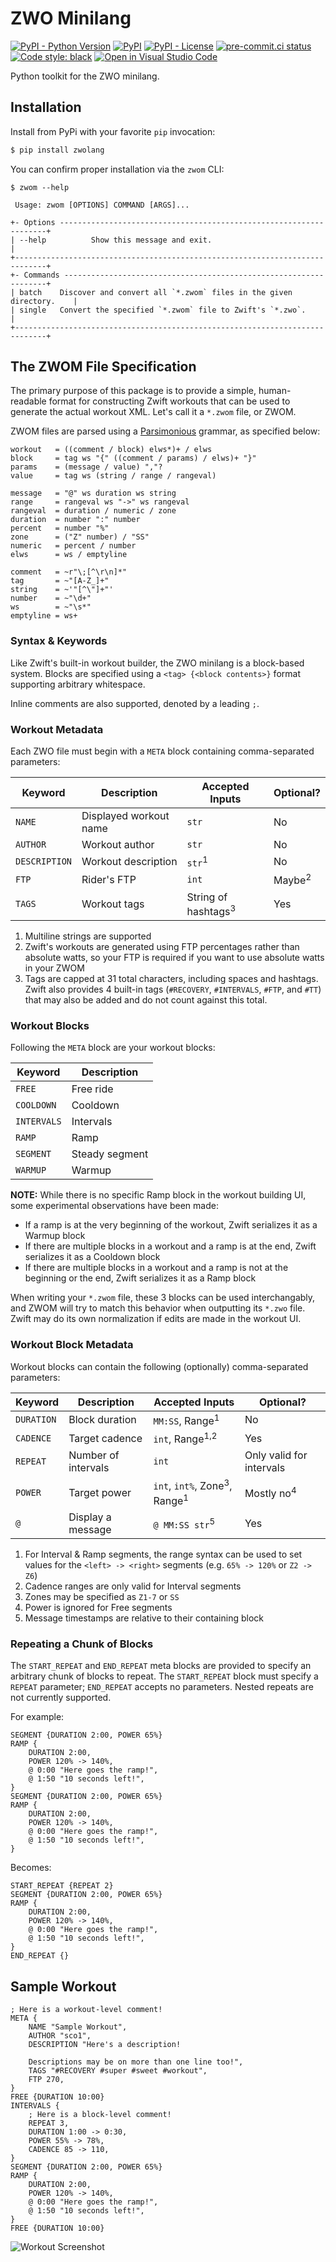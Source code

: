 # ZWO Minilang
[![PyPI - Python Version](https://img.shields.io/pypi/pyversions/zwolang)](https://pypi.org/project/zwolang/)
[![PyPI](https://img.shields.io/pypi/v/zwolang)](https://pypi.org/project/zwolang/)
[![PyPI - License](https://img.shields.io/pypi/l/zwolang?color=magenta)](https://github.com/sco1/zwom/blob/master/LICENSE)
[![pre-commit.ci status](https://results.pre-commit.ci/badge/github/sco1/zwom/main.svg)](https://results.pre-commit.ci/latest/github/sco1/zwom/main)
[![Code style: black](https://img.shields.io/badge/code%20style-black-black)](https://github.com/psf/black)
[![Open in Visual Studio Code](https://img.shields.io/badge/Open%20in-VSCode.dev-blue)](https://vscode.dev/github.com/sco1/zwom)

Python toolkit for the ZWO minilang.

## Installation
Install from PyPi with your favorite `pip` invocation:

```bash
$ pip install zwolang
```

You can confirm proper installation via the `zwom` CLI:
<!-- [[[cog
import cog
from subprocess import PIPE, run
out = run(["zwom", "--help"], stdout=PIPE, encoding="ascii")
cog.out(
    f"```\n$ zwom --help\n{out.stdout.rstrip()}\n```"
)
]]] -->
```
$ zwom --help
                                                                               
 Usage: zwom [OPTIONS] COMMAND [ARGS]...                                       
                                                                               
+- Options -------------------------------------------------------------------+
| --help          Show this message and exit.                                 |
+-----------------------------------------------------------------------------+
+- Commands ------------------------------------------------------------------+
| batch    Discover and convert all `*.zwom` files in the given directory.    |
| single   Convert the specified `*.zwom` file to Zwift's `*.zwo`.            |
+-----------------------------------------------------------------------------+
```
<!-- [[[end]]] -->

## The ZWOM File Specification
The primary purpose of this package is to provide a simple, human-readable format for constructing Zwift workouts that can be used to generate the actual workout XML. Let's call it a `*.zwom` file, or ZWOM.

ZWOM files are parsed using a [Parsimonious](https://github.com/erikrose/parsimonious) grammar, as specified below:
<!-- [[[cog
from textwrap import dedent
import cog
from zwo.parser import RAW_GRAMMAR
cog.out(
    f"```{dedent(RAW_GRAMMAR)}```"
)
]]] -->
```
workout   = ((comment / block) elws*)+ / elws
block     = tag ws "{" ((comment / params) / elws)+ "}"
params    = (message / value) ","?
value     = tag ws (string / range / rangeval)

message   = "@" ws duration ws string
range     = rangeval ws "->" ws rangeval
rangeval  = duration / numeric / zone
duration  = number ":" number
percent   = number "%"
zone      = ("Z" number) / "SS"
numeric   = percent / number
elws      = ws / emptyline

comment   = ~r"\;[^\r\n]*"
tag       = ~"[A-Z_]+"
string    = ~'"[^\"]+"'
number    = ~"\d+"
ws        = ~"\s*"
emptyline = ws+
```
<!-- [[[end]]] -->

### Syntax & Keywords
Like Zwift's built-in workout builder, the ZWO minilang is a block-based system. Blocks are specified using a `<tag> {<block contents>}` format supporting arbitrary whitespace.

Inline comments are also supported, denoted by a leading `;`.

### Workout Metadata
Each ZWO file must begin with a `META` block containing comma-separated parameters:

| Keyword       | Description             | Accepted Inputs                | Optional?         |
|---------------|-------------------------|--------------------------------|-------------------|
| `NAME`        | Displayed workout name  | `str`                          | No                |
| `AUTHOR`      | Workout author          | `str`                          | No                |
| `DESCRIPTION` | Workout description     | `str`<sup>1</sup>              | No                |
| `FTP`         | Rider's FTP             | `int`                          | Maybe<sup>2</sup> |
| `TAGS`        | Workout tags            | String of hashtags<sup>3</sup> | Yes               |

1. Multiline strings are supported
2. Zwift's workouts are generated using FTP percentages rather than absolute watts, so your FTP is required if you want to use absolute watts in your ZWOM
3. Tags are capped at 31 total characters, including spaces and hashtags. Zwift also provides 4 built-in tags (`#RECOVERY`, `#INTERVALS`, `#FTP`, and `#TT`) that may also be added and do not count against this total.

### Workout Blocks
Following the `META` block are your workout blocks:

| Keyword     | Description        |
|-------------|--------------------|
| `FREE`      | Free ride          |
| `COOLDOWN`  | Cooldown           |
| `INTERVALS` | Intervals          |
| `RAMP`      | Ramp               |
| `SEGMENT`   | Steady segment     |
| `WARMUP`    | Warmup             |

**NOTE:** While there is no specific Ramp block in the workout building UI, some experimental observations have been made:
  * If a ramp is at the very beginning of the workout, Zwift serializes it as a Warmup block
  * If there are multiple blocks in a workout and a ramp is at the end, Zwift serializes it as a Cooldown block
  * If there are multiple blocks in a workout and a ramp is not at the beginning or the end, Zwift serializes it as a Ramp block

When writing your `*.zwom` file, these 3 blocks can be used interchangably, and ZWOM will try to match this behavior when outputting its `*.zwo` file. Zwift may do its own normalization if edits are made in the workout UI.

### Workout Block Metadata
Workout blocks can contain the following (optionally) comma-separated parameters:

| Keyword    | Description         | Accepted Inputs                                    | Optional?                |
|------------|---------------------|----------------------------------------------------|--------------------------|
| `DURATION` | Block duration      | `MM:SS`, Range<sup>1</sup>                         | No                       |
| `CADENCE`  | Target cadence      | `int`, Range<sup>1,2</sup>                         | Yes                      |
| `REPEAT`   | Number of intervals | `int`                                              | Only valid for intervals |
| `POWER`    | Target power        | `int`, `int%`, Zone<sup>3</sup>, Range<sup>1</sup> | Mostly no<sup>4</sup>    |
| `@`        | Display a message   | `@ MM:SS str`<sup>5</sup>                          | Yes                      |

1. For Interval & Ramp segments, the range syntax can be used to set values for the `<left> -> <right>` segments (e.g. `65% -> 120%` or `Z2 -> Z6`)
2. Cadence ranges are only valid for Interval segments
3. Zones may be specified as `Z1-7` or `SS`
4. Power is ignored for Free segments
5. Message timestamps are relative to their containing block

### Repeating a Chunk of Blocks
The `START_REPEAT` and `END_REPEAT` meta blocks are provided to specify an arbitrary chunk of blocks to repeat. The `START_REPEAT` block must specify a `REPEAT` parameter; `END_REPEAT` accepts no parameters. Nested repeats are not currently supported.

For example:

```
SEGMENT {DURATION 2:00, POWER 65%}
RAMP {
    DURATION 2:00,
    POWER 120% -> 140%,
    @ 0:00 "Here goes the ramp!",
    @ 1:50 "10 seconds left!",
}
SEGMENT {DURATION 2:00, POWER 65%}
RAMP {
    DURATION 2:00,
    POWER 120% -> 140%,
    @ 0:00 "Here goes the ramp!",
    @ 1:50 "10 seconds left!",
}
```
Becomes:

```
START_REPEAT {REPEAT 2}
SEGMENT {DURATION 2:00, POWER 65%}
RAMP {
    DURATION 2:00,
    POWER 120% -> 140%,
    @ 0:00 "Here goes the ramp!",
    @ 1:50 "10 seconds left!",
}
END_REPEAT {}
```

## Sample Workout
```
; Here is a workout-level comment!
META {
    NAME "Sample Workout",
    AUTHOR "sco1",
    DESCRIPTION "Here's a description!

    Descriptions may be on more than one line too!",
    TAGS "#RECOVERY #super #sweet #workout",
    FTP 270,
}
FREE {DURATION 10:00}
INTERVALS {
    ; Here is a block-level comment!
    REPEAT 3,
    DURATION 1:00 -> 0:30,
    POWER 55% -> 78%,
    CADENCE 85 -> 110,
}
SEGMENT {DURATION 2:00, POWER 65%}
RAMP {
    DURATION 2:00,
    POWER 120% -> 140%,
    @ 0:00 "Here goes the ramp!",
    @ 1:50 "10 seconds left!",
}
FREE {DURATION 10:00}
```

![Workout Screenshot](https://raw.githubusercontent.com/sco1/sco1.github.io/master/zwo/sample_zwift_workout.png)
